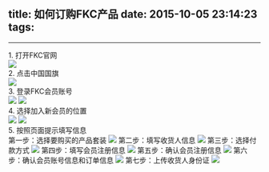title: 如何订购FKC产品
date: 2015-10-05 23:14:23
tags:
---

---------------------------------------

<div class="blue-panel-header">
1. 打开FKC官网
</div>
<div class="blue-panel">

<img class="lazy" src="http://pocket-fkc.image.alimmdn.com/fkc_page_banner_placeholder.png@320w" data-original="http://pocket-fkc.image.alimmdn.com/fkc-pages/train/order/order_fkc_1.jpg@600w">
</div>

<div class="blue-panel-header">
2. 点击中国国旗
</div>
<div class="blue-panel">
<img class="lazy" src="http://pocket-fkc.image.alimmdn.com/fkc_page_banner_placeholder.png@320w" data-original="http://pocket-fkc.image.alimmdn.com/fkc-pages/train/order/order_fkc_2.jpg@600w">
</div>

<div class="blue-panel-header">
3. 登录FKC会员账号
</div>
<div class="blue-panel">
<img class="lazy" src="http://pocket-fkc.image.alimmdn.com/fkc_page_banner_placeholder.png@320w" data-original="http://pocket-fkc.image.alimmdn.com/fkc-pages/train/order/order_fkc_3.jpg@600w">
<img class="lazy" src="http://pocket-fkc.image.alimmdn.com/fkc_page_banner_placeholder.png@320w" data-original="http://pocket-fkc.image.alimmdn.com/fkc-pages/train/order/order_fkc_4.jpg@600w">
</div>

<div class="blue-panel-header">
4. 选择加入新会员的位置
</div>
<div class="blue-panel">
<img class="lazy" src="http://pocket-fkc.image.alimmdn.com/fkc_page_banner_placeholder.png@320w" data-original="http://pocket-fkc.image.alimmdn.com/fkc-pages/train/order/order_fkc_5.jpg@600w">
<img class="lazy" src="http://pocket-fkc.image.alimmdn.com/fkc_page_banner_placeholder.png@320w" data-original="http://pocket-fkc.image.alimmdn.com/fkc-pages/train/order/order_fkc_6.jpg@600w">
</div>

<div class="blue-panel-header">
5. 按照页面提示填写信息
</div>
<div class="blue-panel">
   第一步：选择要购买的产品套装 
   <img class="lazy" src="http://pocket-fkc.image.alimmdn.com/fkc_page_banner_placeholder.png@320w" data-original="http://pocket-fkc.image.alimmdn.com/fkc-pages/train/order/order_fkc_7.jpg@600w">
   第二步：填写收货人信息 
   <img class="lazy" src="http://pocket-fkc.image.alimmdn.com/fkc_page_banner_placeholder.png@320w" data-original="http://pocket-fkc.image.alimmdn.com/fkc-pages/train/order/order_fkc_8.jpg@600w">
   第三步：选择付款方式 
   <img class="lazy" src="http://pocket-fkc.image.alimmdn.com/fkc_page_banner_placeholder.png@320w" data-original="http://pocket-fkc.image.alimmdn.com/fkc-pages/train/order/order_fkc_9.jpg@600w">
   第四步：填写会员注册信息
   <img class="lazy" src="http://pocket-fkc.image.alimmdn.com/fkc_page_banner_placeholder.png@320w" data-original="http://pocket-fkc.image.alimmdn.com/fkc-pages/train/order/order_fkc_10.jpg@600w">
   第五步：确认会员注册信息 
   <img class="lazy" src="http://pocket-fkc.image.alimmdn.com/fkc_page_banner_placeholder.png@320w" data-original="http://pocket-fkc.image.alimmdn.com/fkc-pages/train/order/order_fkc_11.jpg@600w">
   第六步：确认会员账号信息和订单信息 
   <img class="lazy" src="http://pocket-fkc.image.alimmdn.com/fkc_page_banner_placeholder.png@320w" data-original="http://pocket-fkc.image.alimmdn.com/fkc-pages/train/order/order_fkc_12.jpg@600w">
   第七步：上传收货人身份证
   <img class="lazy" src="http://pocket-fkc.image.alimmdn.com/fkc_page_banner_placeholder.png@320w" data-original="http://pocket-fkc.image.alimmdn.com/fkc-pages/train/order/order_fkc_13.jpg@600w">
</div>






